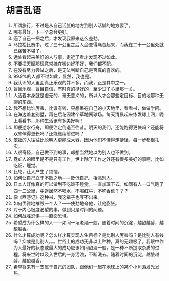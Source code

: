 # 胡言乱语

1. 所谓旅行，不过是从自己活腻的地方到别人活腻的地方罢了。
2. 哪有最好，下一个总会更好。
3. 逼了自己一把之后，才发现我原来这么差劲。
4. 马拉松比赛中，过了三十公里之后人会变得痛苦起来，而我在二十一公里处就已痛苦不堪了。
5. 远处看起来美好的人与事，走近了看才发现不过如此。
6. 不要把天赋那玩意常挂在嘴边好不好，我们都不配。
7. 在没有尽力尝试之后，是无法判断自己是否真的喜欢的。
8. 99.9%的人都不过如此，显然，我也是。
9.  我认识的人里面真正乐观的并不多，而我，正是其中之一。
10. 盲目乐观、盲目自信，有时真的挺好的，至少过了心里那一关。
11. 人活着本身就是虚无的、毫无意义的，所以人才会那些定目标、目的地那种无聊的东西。
12. 我不想比谁厉害，比谁有钱，只想呆在自己的小天地里，看看书，做做学问。
13. 在海边盖套别墅，再在后花园建个草地网球场。每天清晨起来练发球上网，晚上看看书，那种生活该有多美好啊！
14. 即便逆水行舟，即便注定倒退至往昔。明天的我们，还能跑得更快吗？还能将双臂伸得更长吗？还能继续前进吗？
15. 笨拙的人往往比聪明人更能成大器，因为他们不懂得走捷径，每一步都很扎实。
16. 人很奇怪，自己做不到的事，却想当然地以为别人也不做到。
17. 霓虹人的眼里是不是只有工作，世上除了工作之外还有很多美好的事啊，比如吃饭，睡觉。
18. 比较，让人产生了烦恼。
19. 如何让自己立于不败之地——贬低自己，抬高别人。
20. 日本人好像真的可以做到不吃饭不睡觉，一直加班下去。如同有人一口气跑了四十二公里，中途居然不喝水，不喝红牛，不吃香蕉？？？
21. 像《西游记》这种书，我这辈子也写不出来。
22. 如何优雅地摧毁一个人？——使劲地夸他，让他膨胀。
23. 对于内心极度渴望的事，做到只是时间的问题。
24. 如何战胜恐惧——直面恐惧。
25. 希望成为什么样的人——如同一坛老酒一般，随着时间的沉淀，越酿越醇，越酿越香。
26. 什么才算成功呢？怎么样才算实现人生目标？是比别人厉害吗？是比别人有钱吗？抑或是比别人。。。世俗上的成功无非以上种种，真的无趣极了。我眼中作为人最好的状态或最大的成功应该如同酿酒一般，是一种不断提取杂质的过程。将来世时以及入世后的一身污浊，不断洗去。随着时间的沉淀，越酿越醇，越酿越香。
27. 希望将来有一支属于自己的团队，跟他们一起在地球上的某个小角落发光发热。

